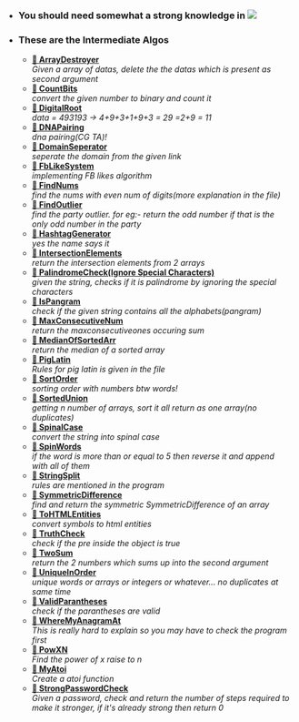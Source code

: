 - ### You should need somewhat a strong knowledge in <img src="https://img.shields.io/badge/JavaScript-323330?style=for-the-badge&logo=javascript&logoColor=F7DF1E" />

- ### These are the Intermediate Algos
  - **[🥈 ArrayDestroyer](arr-destroyer.js)** <br> _Given a array of datas, delete the the datas which is present as second argument_
  - **[🥈 CountBits](count-bits.js)** <br> _convert the given number to binary and count it_
  - **[🥈 DigitalRoot](digital-root.js)** <br> _data = 493193 -> 4+9+3+1+9+3 = 29 =2+9 = 11_
  - **[🥈 DNAPairing](dnapairingCGTA.js)** <br> _dna pairing(CG TA)!_
  - **[🥈 DomainSeperator](domain-seperator.js)** <br> _seperate the domain from the given link_
  - **[🥈 FbLikeSystem](fb-likes-algorithm.js)** <br> _implementing FB likes algorithm_
  - **[🥈 FindNums](find-nums.js)** <br> _find the nums with even num of digits(more explanation in the file)_
  - **[🥈 FindOutlier](findoutlier.js)** <br> _find the party outlier. for eg:- return the odd number if that is the only odd number in the party_
  - **[🥈 HashtagGenerator](hashtag-generator.js)** <br> _yes the name says it_
  - **[🥈 IntersectionElements](intersection-elements.js)** <br> _return the intersection elements from 2 arrays_
  - **[🥈 PalindromeCheck(Ignore Special Characters)](is-pali-without-special-characters.js)** <br> _given the string, checks if it is palindrome by ignoring the special characters_
  - **[🥈 IsPangram](ispangram.js)** <br> _check if the given string contains all the alphabets(pangram)_
  - **[🥈 MaxConsecutiveNum](maxconsecutiveones.js)** <br> _return the maxconsecutiveones occuring sum_
  - **[🥈 MedianOfSortedArr](median-of-sorted-arr.js)** <br> _return the median of a sorted array_
  - **[🥈 PigLatin](pig-latin.js)** <br> _Rules for pig latin is given in the file_
  - **[🥈 SortOrder](sort-order.js)** <br> _sorting order with numbers btw words!_
  - **[🥈 SortedUnion](sorted-union.js)** <br> _getting n number of arrays, sort it all return as one array(no duplicates)_
  - **[🥈 SpinalCase](spinalcase.js)** <br> _convert the string into spinal case_
  - **[🥈 SpinWords](spinwords-gt-5.js)** <br> _if the word is more than or equal to 5 then reverse it and append with all of them_
  - **[🥈 StringSplit](strsplit.js)** <br> _rules are mentioned in the program_
  - **[🥈 SymmetricDifference](symmetricdiff.js)** <br> _find and return the symmetric SymmetricDifference of an array_
  - **[🥈 ToHTMLEntities](tohtmlentities.js)** <br> _convert symbols to html entities_
  - **[🥈 TruthCheck](truth-check.js)** <br> _check if the pre inside the object is true_
  - **[🥈 TwoSum](two-sum-with-target.js)** <br> _return the 2 numbers which sums up into the second argument_
  - **[🥈 UniqueInOrder](uniqueinorder.js)** <br> _unique words or arrays or integers or whatever... no duplicates at same time_
  - **[🥈 ValidParantheses](valid-parantheses.js)** <br> _check if the parantheses are valid_
  - **[🥈 WhereMyAnagramAt](where-my-anagram.js)** <br> _This is really hard to explain so you may have to check the program first_
  - **[🥈 PowXN](powXN.js)** <br> _Find the power of x raise to n_
  - **[🥈 MyAtoi](atoi.js)** <br> _Create a atoi function_
  - **[🥈 StrongPasswordCheck](pwdcheck.js)** <br> _Given a password, check and return the number of steps required to make it stronger, if it's already strong then return 0_

